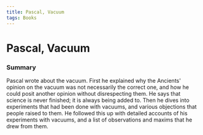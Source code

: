 ```yaml
---
title: Pascal, Vacuum
tags: Books
---
```


# Pascal, Vacuum
### Summary
Pascal wrote about the vacuum. First he explained why the Ancients' opinion on the vacuum was not necessarily the correct one, and how he could posit another opinion without disrespecting them. He says that science is never finished; it is always being added to. Then he dives into experiments that had been done with vacuums, and various objections that people raised to them. He followed this up with detailed accounts of his experiments with vacuums, and a list of observations and maxims that he drew from them. 